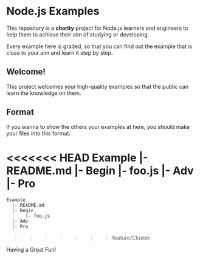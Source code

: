 # Node.js Examples
This repository is a **charity** project for Node.js learners and engineers to help them to achieve their aim of studying or developing.

Every example here is graded, so that you can find out the example that is close to your aim and learn it step by step.

## Welcome!
This project welcomes your high-quality examples so that the public can learn the knowledge on them.

## Format
If you wanna to show the others your examples at here, you should make your files into this format.

<<<<<<< HEAD
	Example
	  |- README.md
	  |- Begin
	       |- foo.js
	  |- Adv
	  |- Pro
=======
    Example
      |- README.md
      |- Begin
           |- foo.js
      |- Adv
      |- Pro
>>>>>>> feature/Cluster

Having a Great Fun!